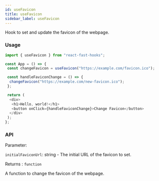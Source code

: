 ```yaml
---
id: useFavicon
title: useFavicon
sidebar_label: useFavicon
---
```


Hook to set and update the favicon of the webpage.

### Usage

```typescript
import { useFavicon } from "react-fast-hooks";

const App = () => {
 const changeFavicon = useFavicon("https://example.com/favicon.ico");

 const handleFaviconChange = () => {
  changeFavicon("https://example.com/new-favicon.ico");
 };

 return (
  <div>
   <h1>Hello, world!</h1>
   <button onClick={handleFaviconChange}>Change Favicon</button>
  </div>
 );
};
```

### API

Parameter:

`initialFaviconUrl`: string - The initial URL of the favicon to set.

Returns : `function`

A function to change the favicon of the webpage.
